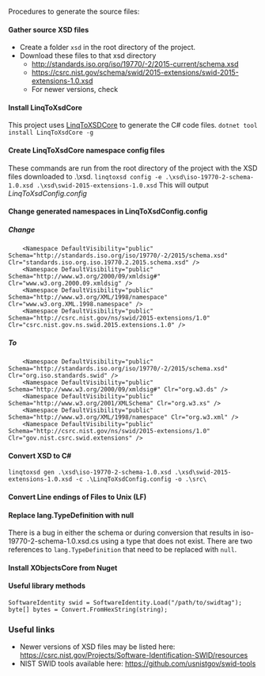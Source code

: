 Procedures to generate the source files:

#### Gather source XSD files
* Create a folder ```xsd``` in the root directory of the project.
* Download these files to that xsd directory
     * http://standards.iso.org/iso/19770/-2/2015-current/schema.xsd
     * https://csrc.nist.gov/schema/swid/2015-extensions/swid-2015-extensions-1.0.xsd
     * For newer versions, check 

#### Install LinqToXsdCore
This project uses [LinqToXSDCore](https://github.com/mamift/LinqToXsdCore) to generate the C# code files.
```dotnet tool install LinqToXsdCore -g```

#### Create LinqToXsdCore namespace config files
These commands are run from the root directory of the project with the XSD files downloaded to .\xsd.
```linqtoxsd config -e .\xsd\iso-19770-2-schema-1.0.xsd .\xsd\swid-2015-extensions-1.0.xsd```
This will output *LinqToXsdConfig.config*

#### Change generated namespaces in LinqToXsdConfig.config
##### Change
```
    <Namespace DefaultVisibility="public" Schema="http://standards.iso.org/iso/19770/-2/2015/schema.xsd" Clr="standards.iso.org.iso.19770.2.2015.schema.xsd" />
    <Namespace DefaultVisibility="public" Schema="http://www.w3.org/2000/09/xmldsig#" Clr="www.w3.org.2000.09.xmldsig" />
    <Namespace DefaultVisibility="public" Schema="http://www.w3.org/XML/1998/namespace" Clr="www.w3.org.XML.1998.namespace" />
    <Namespace DefaultVisibility="public" Schema="http://csrc.nist.gov/ns/swid/2015-extensions/1.0" Clr="csrc.nist.gov.ns.swid.2015.extensions.1.0" />
```
##### To
```
    <Namespace DefaultVisibility="public" Schema="http://standards.iso.org/iso/19770/-2/2015/schema.xsd" Clr="org.iso.standards.swid" />
    <Namespace DefaultVisibility="public" Schema="http://www.w3.org/2000/09/xmldsig#" Clr="org.w3.ds" />
	<Namespace DefaultVisibility="public" Schema="http://www.w3.org/2001/XMLSchema" Clr="org.w3.xs" />
    <Namespace DefaultVisibility="public" Schema="http://www.w3.org/XML/1998/namespace" Clr="org.w3.xml" />
    <Namespace DefaultVisibility="public" Schema="http://csrc.nist.gov/ns/swid/2015-extensions/1.0" Clr="gov.nist.csrc.swid.extensions" />
```

#### Convert XSD to C#
```linqtoxsd gen .\xsd\iso-19770-2-schema-1.0.xsd .\xsd\swid-2015-extensions-1.0.xsd -c .\LinqToXsdConfig.config -o .\src\ ```

#### Convert Line endings of Files to Unix (LF)

#### Replace lang.TypeDefinition with null
There is a bug in either the schema or during conversion that results in iso-19770-2-schema-1.0.xsd.cs using a type that does not exist. There are two references to ```lang.TypeDefinition``` that need to be replaced with ```null```.

#### Install XObjectsCore from Nuget

#### Useful library methods
```SoftwareIdentity swid = SoftwareIdentity.Load("/path/to/swidtag");```
```byte[] bytes = Convert.FromHexString(string);```

### Useful links
* Newer versions of XSD files may be listed here: https://csrc.nist.gov/Projects/Software-Identification-SWID/resources
* NIST SWID tools available here: https://github.com/usnistgov/swid-tools
